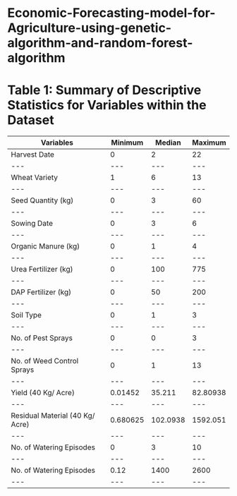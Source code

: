 # Economic-Forecasting-model-for-Agriculture-using-genetic-algorithm-and-random-forest-algorithm

# Table 1: Summary of Descriptive Statistics for Variables within the Dataset
Variables                       | Minimum  | Median   | Maximum 
---                             | ---      | ---      | ---
Harvest Date                    | 0        | 2        | 22 
---                             | ---      | ---      | ---
Wheat Variety                   | 1        | 6        | 13 
---                             | ---      | ---      | ---
Seed Quantity (kg)              | 0        | 3        | 60 
---                             | ---      | ---      | ---
Sowing Date                     | 0        | 3        | 6  
---                             | ---      | ---      | ---
Organic Manure (kg)             | 0        | 1        | 4  
---                             | ---      | ---      | ---
Urea Fertilizer (kg)            | 0        | 100      | 775
---                             | ---      | ---      | ---
DAP Fertilizer (kg)             | 0        | 50       | 200
---                             | ---      | ---      | ---
Soil Type                       | 0        | 1        | 3  
---                             | ---      | ---      | ---
No. of Pest Sprays              | 0        | 0        | 3  
---                             | ---      | ---      | ---
No. of Weed Control Sprays      | 0        | 1        | 13 
---                             | ---      | ---      | ---
Yield (40 Kg/ Acre)             | 0.01452  | 35.211   | 82.80938
---                             | ---      | ---      | ---
Residual Material (40 Kg/ Acre) | 0.680625 | 102.0938 | 1592.051
---                             | ---      | ---      | ---
No. of Watering Episodes        | 0        | 3        | 10 
---                             | ---      | ---      | ---
No. of Watering Episodes        | 0.12     | 1400     | 2600
---                             | ---      | ---      | ---
